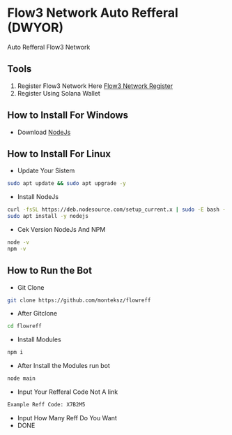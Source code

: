 # Flow3 Network Auto Refferal (DWYOR)
Auto Refferal Flow3 Network
## Tools
1. Register Flow3 Network Here [Flow3 Network Register](https://dashboard.flow3.tech)
2. Register Using Solana Wallet
## How to Install For Windows
- Download [NodeJs](https://nodejs.org/en/download)
## How to Install For Linux
- Update Your Sistem
```bash
sudo apt update && sudo apt upgrade -y
```
- Install NodeJs
```bash
curl -fsSL https://deb.nodesource.com/setup_current.x | sudo -E bash -
sudo apt install -y nodejs
```
- Cek Version NodeJs And NPM
```bash
node -v
npm -v
```
## How to Run the Bot
- Git Clone
```bash
git clone https://github.com/monteksz/flowreff
```
- After Gitclone
```bash
cd flowreff
```
- Install Modules
```bash
npm i
```
- After Install the Modules run bot
```bash
node main
```
- Input Your Refferal Code Not A link
```bash
Example Reff Code: X7B2M5
```
- Input How Many Reff Do You Want
- DONE
